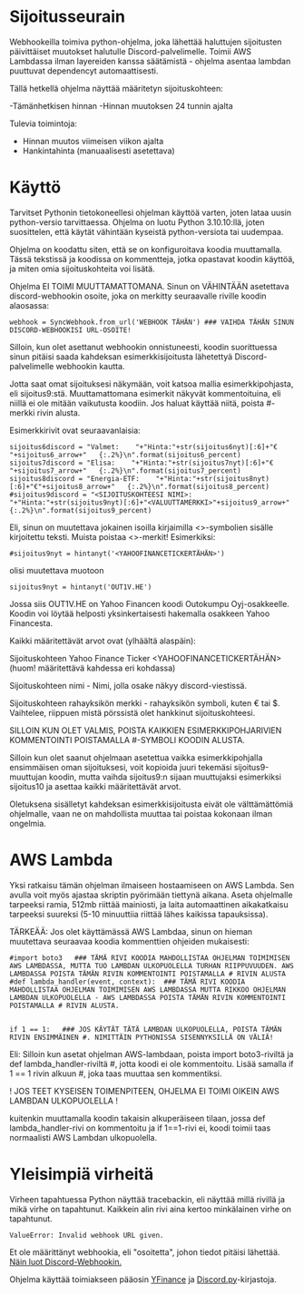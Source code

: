 # Sijoitusseurain
Webhookeilla toimiva python-ohjelma, joka lähettää haluttujen sijoitusten päivittäiset muutokset halutulle Discord-palvelimelle. Toimii AWS Lambdassa ilman layereiden kanssa säätämistä - ohjelma asentaa lambdan puuttuvat dependencyt automaattisesti.

Tällä hetkellä ohjelma näyttää määritetyn sijoituskohteen:

-Tämänhetkisen hinnan
-Hinnan muutoksen 24 tunnin ajalta


Tulevia toimintoja:

- Hinnan muutos viimeisen viikon ajalta
- Hankintahinta (manuaalisesti asetettava)

# Käyttö

Tarvitset Pythonin tietokoneellesi ohjelman käyttöä varten, joten lataa uusin python-versio tarvittaessa. Ohjelma on luotu Python 3.10.10:llä, joten suosittelen, että käytät vähintään kyseistä python-versiota tai uudempaa.

Ohjelma on koodattu siten, että se on konfiguroitava koodia muuttamalla. Tässä tekstissä ja koodissa on kommentteja, jotka opastavat koodin käyttöä, ja miten omia sijoituskohteita voi lisätä.

Ohjelma EI TOIMI MUUTTAMATTOMANA. Sinun on VÄHINTÄÄN asetettava discord-webhookin osoite, joka on merkitty seuraavalle riville koodin alaosassa:
```
webhook = SyncWebhook.from_url('WEBHOOK TÄHÄN') ### VAIHDA TÄHÄN SINUN DISCORD-WEBHOOKISI URL-OSOITE!
```

Silloin, kun olet asettanut webhookin onnistuneesti, koodin suorittuessa sinun pitäisi saada kahdeksan esimerkkisijoitusta lähetettyä Discord-palvelimelle webhookin kautta.

Jotta saat omat sijoituksesi näkymään, voit katsoa mallia esimerkkipohjasta, eli sijoitus9:stä. Muuttamattomana esimerkit näkyvät kommentoituina, eli niillä ei ole mitään vaikutusta koodiin. Jos haluat käyttää niitä, poista #-merkki rivin alusta.


Esimerkkirivit ovat seuraavanlaisia:
```
sijoitus6discord = "Valmet:    "+"Hinta:"+str(sijoitus6nyt)[:6]+"€ "+sijoitus6_arrow+"   {:.2%}\n".format(sijoitus6_percent)
sijoitus7discord = "Elisa:    "+"Hinta:"+str(sijoitus7nyt)[:6]+"€ "+sijoitus7_arrow+"   {:.2%}\n".format(sijoitus7_percent)
sijoitus8discord = "Energia-ETF:    "+"Hinta:"+str(sijoitus8nyt)[:6]+"€"+sijoitus8_arrow+"   {:.2%}\n".format(sijoitus8_percent)
#sijoitus9discord = "<SIJOITUSKOHTEESI NIMI>:    "+"Hinta:"+str(sijoitus9nyt)[:6]+"<VALUUTTAMERKKI>"+sijoitus9_arrow+"   {:.2%}\n".format(sijoitus9_percent)
``` 

Eli, sinun on muutettava jokainen isoilla kirjaimilla <>-symbolien sisälle kirjoitettu teksti. Muista poistaa <>-merkit!
Esimerkiksi:
```
#sijoitus9nyt = hintanyt('<YAHOOFINANCETICKERTÄHÄN>')
```
olisi muutettava muotoon
```
sijoitus9nyt = hintanyt('OUT1V.HE')
``` 
Jossa siis OUT1V.HE on Yahoo Financen koodi Outokumpu Oyj-osakkeelle. Koodin voi löytää helposti yksinkertaisesti hakemalla osakkeen Yahoo Financesta. 

Kaikki määritettävät arvot ovat (ylhäältä alaspäin):

Sijoituskohteen Yahoo Finance Ticker <YAHOOFINANCETICKERTÄHÄN> (huom! määritettävä kahdessa eri kohdassa) 

Sijoituskohteen nimi <SIJOITUSKOHTEEN NIMI> - Nimi, jolla osake näkyy discord-viestissä.

Sijoituskohteen rahayksikön merkki <VALUUTTAMERKKI> - rahayksikön symboli, kuten € tai $. Vaihtelee, riippuen mistä pörssistä olet hankkinut sijoituskohteesi. 

SILLOIN KUN OLET VALMIS, POISTA KAIKKIEN ESIMERKKIPOHJARIVIEN KOMMENTOINTI POISTAMALLA #-SYMBOLI KOODIN ALUSTA.


Silloin kun olet saanut ohjelmaan asetettua vaikka esimerkkipohjalla ensimmäisen oman sijoituksesi, voit kopioida juuri tekemäsi sijoitus9-muuttujan koodin, mutta vaihda sijoitus9:n sijaan muuttujaksi esimerkiksi sijoitus10 ja asettaa kaikki määritettävät arvot. 

Oletuksena sisälletyt kahdeksan esimerkkisijoitusta eivät ole välttämättömiä ohjelmalle, vaan ne on mahdollista muuttaa tai poistaa kokonaan ilman ongelmia. 



# AWS Lambda

Yksi ratkaisu tämän ohjelman ilmaiseen hostaamiseen on AWS Lambda. Sen avulla voit myös ajastaa skriptin pyörimään tiettynä aikana. Aseta ohjelmalle tarpeeksi ramia, 512mb riittää mainiosti, ja laita automaattinen aikakatkaisu tarpeeksi suureksi (5-10 minuuttiia riittää lähes kaikissa tapauksissa).

TÄRKEÄÄ: Jos olet käyttämässä AWS Lambdaa, sinun on hieman muutettava seuraavaa koodia kommenttien ohjeiden mukaisesti:
```
#import boto3   ### TÄMÄ RIVI KOODIA MAHDOLLISTAA OHJELMAN TOIMIMISEN AWS LAMBDASSA, MUTTA TUO LAMBDAN ULKOPUOLELLA TURHAN RIIPPUVUUDEN. AWS LAMBDASSA POISTA TÄMÄN RIVIN KOMMENTOINTI POISTAMALLA # RIVIN ALUSTA
#def lambda_handler(event, context):  ### TÄMÄ RIVI KOODIA MAHDOLLISTAA OHJELMAN TOIMIMISEN AWS LAMBDASSA MUTTA RIKKOO OHJELMAN LAMBDAN ULKOPUOLELLA - AWS LAMBDASSA POISTA TÄMÄN RIVIN KOMMENTOINTI POISTAMALLA # RIVIN ALUSTA.


if 1 == 1:   ### JOS KÄYTÄT TÄTÄ LAMBDAN ULKOPUOLELLA, POISTA TÄMÄN RIVIN ENSIMMÄINEN #. NIMITTÄIN PYTHONISSA SISENNYKSILLÄ ON VÄLIÄ!
```

Eli: Silloin kun asetat ohjelman AWS-lambdaan, poista import boto3-riviltä ja def lambda_handler-riviltä #, jotta koodi ei ole kommentoitu. Lisää samalla if 1 == 1 rivin alkuun #, joka taas muuttaa sen kommentiksi.

! JOS TEET KYSEISEN TOIMENPITEEN, OHJELMA EI TOIMI OIKEIN AWS LAMBDAN ULKOPUOLELLA !

kuitenkin muuttamalla koodin takaisin alkuperäiseen tilaan, jossa def lambda_handler-rivi on kommentoitu ja if 1==1-rivi ei, koodi toimii taas normaalisti AWS Lambdan ulkopuolella.

# Yleisimpiä virheitä

Virheen tapahtuessa Python näyttää tracebackin, eli näyttää millä rivillä ja mikä virhe on tapahtunut. Kaikkein alin rivi aina kertoo minkälainen virhe on tapahtunut.

```
ValueError: Invalid webhook URL given.
```
Et ole määrittänyt webhookia, eli "osoitetta", johon tiedot pitäisi lähettää. [Näin luot Discord-Webhookin.](https://support.discord.com/hc/en-us/articles/228383668-Intro-to-Webhooks)



Ohjelma käyttää toimiakseen pääosin [YFinance](https://pypi.org/project/yfinance/) ja [Discord.py](
https://pypi.org/project/discord.py/)-kirjastoja.
